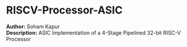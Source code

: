 # RISCV-Processor-ASIC

**Author:** Soham Kapur
<br>
**Description:** ASIC Implementation of a 4-Stage Pipelined 32-bit RISC-V Processor

